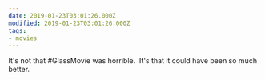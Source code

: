 ```yaml
---
date: 2019-01-23T03:01:26.000Z
modified: 2019-01-23T03:01:26.000Z
tags:
- movies
---
```


  It's not that #GlassMovie was horrible. &nbsp;It's that it could have been so much better.
